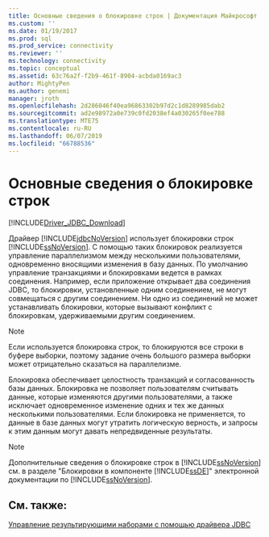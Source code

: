 ```yaml
---
title: Основные сведения о блокировке строк | Документация Майкрософт
ms.custom: ''
ms.date: 01/19/2017
ms.prod: sql
ms.prod_service: connectivity
ms.reviewer: ''
ms.technology: connectivity
ms.topic: conceptual
ms.assetid: 63c76a2f-f2b9-461f-8904-acbda0169ac3
author: MightyPen
ms.author: genemi
manager: jroth
ms.openlocfilehash: 2d286046f40ea96863302b97d2c1d8289985dab2
ms.sourcegitcommit: ad2e98972a0e739c0fd2038ef4a030265f0ee788
ms.translationtype: MTE75
ms.contentlocale: ru-RU
ms.lasthandoff: 06/07/2019
ms.locfileid: "66788536"
---
```

# <a name="understanding-row-locking"></a>Основные сведения о блокировке строк

[!INCLUDE[Driver_JDBC_Download](../../includes/driver_jdbc_download.md)]

Драйвер [!INCLUDE[jdbcNoVersion](../../includes/jdbcnoversion_md.md)] использует блокировки строк [!INCLUDE[ssNoVersion](../../includes/ssnoversion-md.md)]. С помощью таких блокировок реализуется управление параллелизмом между несколькими пользователями, одновременно вносящими изменения в базу данных. По умолчанию управление транзакциями и блокировками ведется в рамках соединения. Например, если приложение открывает два соединения JDBC, то блокировки, установленные одним соединением, не могут совмещаться с другим соединением. Ни одно из соединений не может устанавливать блокировки, которые вызывают конфликт с блокировкам, удерживаемыми другим соединением.

> [!NOTE]  
> Если используется блокировка строк, то блокируются все строки в буфере выборки, поэтому задание очень большого размера выборки может отрицательно сказаться на параллелизме.

Блокировка обеспечивает целостность транзакций и согласованность базы данных. Блокировка не позволяет пользователям считывать данные, которые изменяются другими пользователями, а также исключает одновременное изменение одних и тех же данных несколькими пользователями. Если блокировка не применяется, то данные в базе данных могут утратить логическую верность, и запросы к этим данным могут давать непредвиденные результаты.

> [!NOTE]  
> Дополнительные сведения о блокировке строк в [!INCLUDE[ssNoVersion](../../includes/ssnoversion-md.md)] см. в разделе "Блокировки в компоненте [!INCLUDE[ssDE](../../includes/ssde_md.md)]" электронной документации по [!INCLUDE[ssNoVersion](../../includes/ssnoversion-md.md)].

## <a name="see-also"></a>См. также:

[Управление результирующими наборами с помощью драйвера JDBC](../../connect/jdbc/managing-result-sets-with-the-jdbc-driver.md)
